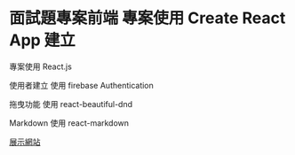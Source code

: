 # 面試題專案前端 專案使用 Create React App 建立

專案使用 React.js

使用者建立 使用 firebase Authentication

拖曳功能 使用 react-beautiful-dnd

Markdown 使用 react-markdown

[展示網站](https://single-project-manage.web.app)

